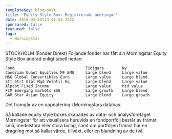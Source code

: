 ```yaml
---
templateKey: blog-post
title: 'Equity Style Box: Registrerade ändringar'
date: 2019-03-15T13:41:52.232Z
sponsored: false
featured: false
tags:
  - Morningstar
---
```

STOCKHOLM (Fonder Direkt) Följande fonder har fått sin Morningstar Equity Style Box ändrad enligt tabell nedan:

```
Fond                               Tidigare        Ny          
Candriam Quant Equities MF EMU     Large blend     Large value 
M&G Global Convertibles Euro       Large value     Large blend 
Stt Strt Glbl Mgd Volatil Eq       Large blend     Large value 
Alpcot Fixed Income                Large value     Mid value   
FIM Emerging markets ESG           Large growth    Large blend 
GAM Star Asian Equity              Large blend     Large growth
```
Det framgår av en uppdatering i Morningstars databas.

Så kallade equity style boxes skapades av data- och analysföretaget Morningstar för att visualisera huruvida en fondportfölj består av främst små, medelstora eller stora bolag, samt om portföljen främst har en dragning mot så kallat värde, tillväxt, eller en blandning av de två.
